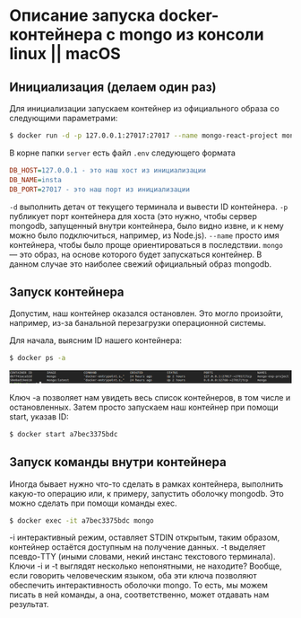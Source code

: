 # Описание запуска docker-контейнера с mongo из консоли linux || macOS

## Инициализация (делаем один раз)

Для инициализации запускаем контейнер из официального образа со следующими параметрами:

```bash
$ docker run -d -p 127.0.0.1:27017:27017 --name mongo-react-project mongo
```

В корне папки `server` есть файл `.env` следующего формата

```ini
DB_HOST=127.0.0.1 - это наш хост из инициализации
DB_NAME=insta
DB_PORT=27017 - это наш порт из инициализации
```
`-d` выполнить детач от текущего терминала и вывести ID контейнера.
`-p` публикует порт контейнера для хоста (это нужно, чтобы сервер mongodb, запущенный внутри контейнера, было видно извне, и к нему можно было подключиться, например, из Node.js).
`--name` просто имя контейнера, чтобы было проще ориентироваться в последствии.
`mongo` — это образ, на основе которого будет запускаться контейнер. В данном случае это наиболее свежий официальный образ mongodb.

## Запуск контейнера

Допустим, наш контейнер оказался остановлен. Это могло произойти, например, из-за банальной перезагрузки операционной системы.

Для начала, выясним ID нашего контейнера:

```bash
$ docker ps -a
```

![docker ps -a](./images/docker_ps-a.png)

Ключ -a позволяет нам увидеть весь список контейнеров, в том числе и остановленных. Затем просто запускаем наш контейнер при помощи start, указав ID:

```bash
$ docker start a7bec3375bdc
```

## Запуск команды внутри контейнера

Иногда бывает нужно что-то сделать в рамках контейнера, выполнить какую-то операцию или, к примеру, запустить оболочку mongodb. Это можно сделать при помощи команды exec.

```bash
$ docker exec -it a7bec3375bdc mongo
```
-i интерактивный режим, оставляет STDIN открытым, таким образом, контейнер остаётся доступным на получение данных.
-t выделяет псевдо-TTY (иными словами, некий инстанс текстового терминала).
Ключи -i и -t выглядят несколько непонятными, не находите? Вообще, если говорить человеческим языком, оба эти ключа позволяют обеспечить интерактивность оболочки mongo. То есть, мы можем писать в ней команды, а она, соответственно, может отдавать нам результат.

